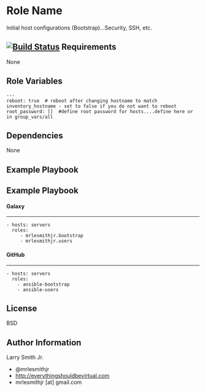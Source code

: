 Role Name
=========

Initial host configurations (Bootstrap)...Security, SSH, etc.

[![Build Status](https://travis-ci.org/mrlesmithjr/ansible-bootstrap.svg?branch=master)](https://travis-ci.org/mrlesmithjr/ansible-bootstrap)
Requirements
------------

None

Role Variables
--------------

````
---
reboot: true  # reboot after changing hostname to match inventory_hostname - set to false if you do not want to reboot
root_password: []  #define root password for hosts....define here or in group_vars/all
````

Dependencies
------------

None

Example Playbook
----------------

Example Playbook
----------------
#### Galaxy
-----------
    - hosts: servers
      roles:
         - mrlesmithjr.bootstrap
         - mrlesmithjr.users
#### GitHub
-----------
    - hosts: servers
      roles:
        - ansible-bootstrap
        - ansible-users

License
-------

BSD

Author Information
------------------

Larry Smith Jr.
- @mrlesmithjr
- http://everythingshouldbevirtual.com
- mrlesmithjr [at] gmail.com
